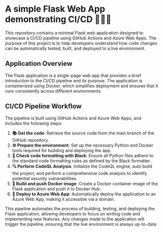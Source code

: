 # A simple Flask Web App demonstrating CI/CD 🚀🔧🔄

This repository contains a minimal Flask web application designed to showcase a CI/CD pipeline using GitHub Actions and Azure Web Apps. The purpose of this project is to help developers understand how code changes can be automatically tested, built, and deployed to a live environment.

## Application Overview

The Flask application is a single-page web app that provides a brief introduction to the CI/CD pipeline and its purpose. The application is containerized using Docker, which simplifies deployment and ensures that it runs consistently across different environments.

## CI/CD Pipeline Workflow

The pipeline is built using GitHub Actions and Azure Web Apps, and includes the following steps:

1. **📚 Get the code**: Retrieve the source code from the main branch of the GitHub repository.
2. **⚙️ Prepare the environment**: Set up the necessary Python and Docker tools required for building and deploying the app.
3. **🎨 Check code formatting with Black**: Ensure all Python files adhere to the standard code formatting rules as defined by the Black formatter.
4. **🔍 Perform CodeQL Analysis**: Initialize the CodeQL engine, auto build the project, and perform a comprehensive code analysis to identify potential security vulnerabilities.
5. **🐳 Build and push Docker image**: Create a Docker container image of the Flask application and push it to Docker Hub.
6. **🚀 Deploy to Azure Web App**: Automatically deploy the application to an Azure Web App, making it accessible via a domain.


This pipeline automates the process of building, testing, and deploying the Flask application, allowing developers to focus on writing code and implementing new features. Any changes made to the application will trigger the pipeline, ensuring that the live environment is always up-to-date.


